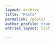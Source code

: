 ```yaml
---
layout: archive
title: "Posts"
permalink: /posts/
author_profile: true
entries_layout: list

---
```

